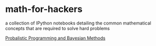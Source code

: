 # math-for-hackers
a collection of IPython notebooks detailing the common mathematical concepts that are required to solve hard problems

[Probalistic Programming and Bayesian Methods](https://github.com/CamDavidsonPilon/Probabilistic-Programming-and-Bayesian-Methods-for-Hackers)
